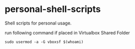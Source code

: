 # personal-shell-scripts
Shell scripts for personal usage.

run following command if placed in Virtualbox Shared Folder
```
sudo usermod -a -G vboxsf $(whoami)
```